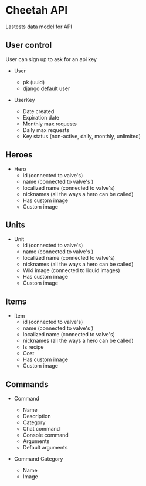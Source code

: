 # Cheetah API

Lastests data model for API

## User control

User can sign up to ask for an api key

- User
    - pk (uuid)
    - django default user

- UserKey
    - Date created
    - Expiration date
    - Monthly max requests
    - Daily max requests
    - Key status (non-active, daily, monthly, unlimited)

## Heroes

- Hero
    - id (connected to valve's)
    - name (connected to valve's )
    - localized name (connected to valve's)
    - nicknames (all the ways a hero can be called)
    - Has custom image
    - Custom image

## Units

- Unit
    - id (connected to valve's)
    - name (connected to valve's )
    - localized name (connected to valve's)
    - nicknames (all the ways a hero can be called)
    - Wiki image (connected to liquid images)
    - Has custom image
    - Custom image

## Items

- Item
    - id (connected to valve's)
    - name (connected to valve's )
    - localized name (connected to valve's)
    - nicknames (all the ways a hero can be called)
    - Is recipe
    - Cost
    - Has custom image
    - Custom image
    
## Commands

- Command
    - Name
    - Description
    - Category
    - Chat command
    - Console command
    - Arguments
    - Default arguments

- Command Category
    - Name
    - Image